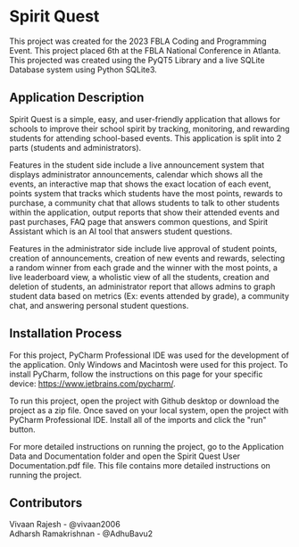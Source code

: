# Spirit Quest
This project was created for the 2023 FBLA Coding and Programming Event.  This project placed 6th at the FBLA National Conference in Atlanta. This projected was created using the PyQT5 Library and a live SQLite Database system using Python SQLite3.  

## Application Description
Spirit Quest is a simple, easy, and user-friendly application that allows for schools to improve their school spirit by tracking, monitoring, and rewarding students for attending school-based events.  This application is split into 2 parts (students and administrators). 

Features in the student side include a live announcement system that displays administrator announcements, calendar which shows all the events, an interactive map that shows the exact location of each event, points system that tracks which students have the most points, rewards to purchase, a community chat that allows students to talk to other students within the application, output reports that show their attended events and past purchases, FAQ page that answers common questions, and Spirit Assistant which is an AI tool that answers student questions.  

Features in the administrator side include live approval of student points, creation of announcements, creation of new events and rewards, selecting a random winner from each grade and the winner with the most points, a live leaderboard view, a wholistic view of all the students, creation and deletion of students, an administrator report that allows admins to graph student data based on metrics (Ex: events attended by grade), a community chat, and answering personal student questions.  

## Installation Process
For this project, PyCharm Professional IDE was used for the development of the application. Only Windows and Macintosh were used for this project.  To install PyCharm, follow the instructions on this page for your specific device: https://www.jetbrains.com/pycharm/.  

To run this project, open the project with Github desktop or download the project as a zip file.  Once saved on your local system, open the project with PyCharm Professional IDE.  Install all of the imports and click the "run" button.  

For more detailed instructions on running the project, go to the Application Data and Documentation folder and open the Spirit Quest User Documentation.pdf file.  This file contains more detailed instructions on running the project.  

## Contributors
Vivaan Rajesh - @vivaan2006 <br />
Adharsh Ramakrishnan - @AdhuBavu2







